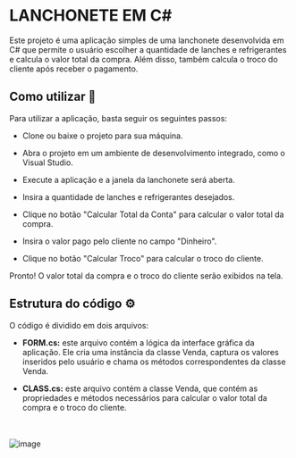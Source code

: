 # LANCHONETE EM C#

Este projeto é uma aplicação simples de uma lanchonete desenvolvida em C# que permite o usuário escolher a quantidade de lanches e refrigerantes e calcula o valor total da compra. Além disso, também calcula o troco do cliente após receber o pagamento.

## Como utilizar 🚀

Para utilizar a aplicação, basta seguir os seguintes passos:

- Clone ou baixe o projeto para sua máquina.

- Abra o projeto em um ambiente de desenvolvimento integrado, como o Visual Studio.

- Execute a aplicação e a janela da lanchonete será aberta.

- Insira a quantidade de lanches e refrigerantes desejados.

- Clique no botão "Calcular Total da Conta" para calcular o valor total da compra.

- Insira o valor pago pelo cliente no campo "Dinheiro".

- Clique no botão "Calcular Troco" para calcular o troco do cliente.

Pronto! O valor total da compra e o troco do cliente serão exibidos na tela.

## Estrutura do código :gear:

O código é dividido em dois arquivos:

- **FORM.cs:** este arquivo contém a lógica da interface gráfica da aplicação. Ele cria uma instância da classe Venda, captura os valores inseridos pelo usuário e chama os métodos correspondentes da classe Venda.

- **CLASS.cs:** este arquivo contém a classe Venda, que contém as propriedades e métodos necessários para calcular o valor total da compra e o troco do cliente.

<br><br>
![image](https://user-images.githubusercontent.com/85528622/232566503-2e407679-4895-4c9d-908a-a373edd4988c.png)


